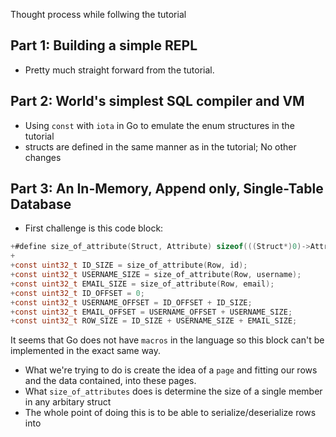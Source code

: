 Thought process while follwing the tutorial

## Part 1: Building a simple REPL

- Pretty much straight forward from the tutorial.

## Part 2: World's simplest SQL compiler and VM

- Using `const` with `iota` in Go to emulate the enum structures in the tutorial
- structs are defined in the same manner as in the tutorial; No other changes

## Part 3: An In-Memory, Append only, Single-Table Database

- First challenge is this code block:
```c
+#define size_of_attribute(Struct, Attribute) sizeof(((Struct*)0)->Attribute)
+
+const uint32_t ID_SIZE = size_of_attribute(Row, id);
+const uint32_t USERNAME_SIZE = size_of_attribute(Row, username);
+const uint32_t EMAIL_SIZE = size_of_attribute(Row, email);
+const uint32_t ID_OFFSET = 0;
+const uint32_t USERNAME_OFFSET = ID_OFFSET + ID_SIZE;
+const uint32_t EMAIL_OFFSET = USERNAME_OFFSET + USERNAME_SIZE;
+const uint32_t ROW_SIZE = ID_SIZE + USERNAME_SIZE + EMAIL_SIZE;
```
It seems that Go does not have `macros` in the language so this block can't be implemented in the exact same way.
- What we're trying to do is create the idea of a `page` and fitting our rows and the data contained, into these pages. 
- What `size_of_attributes` does is determine the size of a single member in any arbitary struct
- The whole point of doing this is to be able to serialize/deserialize rows into 